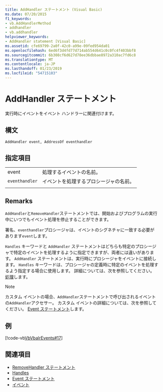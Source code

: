 ```yaml
---
title: AddHandler ステートメント (Visual Basic)
ms.date: 07/20/2015
f1_keywords:
- vb.AddHandlerMethod
- addhandler
- vb.addhandler
helpviewer_keywords:
- AddHandler statement [Visual Basic]
ms.assetid: cfe69799-2a0f-42c0-a99e-09fed954da01
ms.openlocfilehash: 6ed6f3d4fd77d714ab554d641c0c0fc4f403bbf8
ms.sourcegitcommit: 6b308cf6d627d78ee36dbbae8972a310ac7fd6c8
ms.translationtype: MT
ms.contentlocale: ja-JP
ms.lasthandoff: 01/23/2019
ms.locfileid: "54715103"
---
```

# <a name="addhandler-statement"></a>AddHandler ステートメント
実行時にイベントをイベント ハンドラーに関連付けます。  
  
## <a name="syntax"></a>構文  
  
```  
AddHandler event, AddressOf eventhandler  
```  
  
## <a name="parts"></a>指定項目  
|||
|---|---|
|event|処理するイベントの名前。|  
|`eventhandler`|イベントを処理するプロシージャの名前。|
|||
  
## <a name="remarks"></a>Remarks  
 `AddHandler`と`RemoveHandler`ステートメントでは、開始およびプログラムの実行中にいつでもイベント処理を停止することができます。  
  
 署名、`eventhandler`プロシージャは、イベントのシグネチャに一致する必要があります`event`します。  
  
 `Handles` キーワードと `AddHandler` ステートメントはどちらも特定のプロシージャで特定のイベントを処理するように指定できますが、両者には違いがあります。 `AddHandler` ステートメントは、実行時にプロシージャをイベントに接続します。 `Handles` キーワードは、プロシージャの定義時に特定のイベントを処理するよう指定する場合に使用します。 詳細については、次を参照してください。[処理](../../../visual-basic/language-reference/statements/handles-clause.md)します。  
  
> [!NOTE]
>  カスタム イベントの場合、`AddHandler`ステートメントで呼び出されるイベントの`AddHandler`アクセサー。 カスタム イベントの詳細については、次を参照してください。 [Event ステートメント](../../../visual-basic/language-reference/statements/event-statement.md)します。  
  
## <a name="example"></a>例  
 [!code-vb[VbVbalrEvents#17](../../../visual-basic/language-reference/statements/codesnippet/VisualBasic/addhandler-statement_1.vb)]  
  
## <a name="see-also"></a>関連項目
- [RemoveHandler ステートメント](../../../visual-basic/language-reference/statements/removehandler-statement.md)
- [Handles](../../../visual-basic/language-reference/statements/handles-clause.md)
- [Event ステートメント](../../../visual-basic/language-reference/statements/event-statement.md)
- [イベント](../../../visual-basic/programming-guide/language-features/events/index.md)
